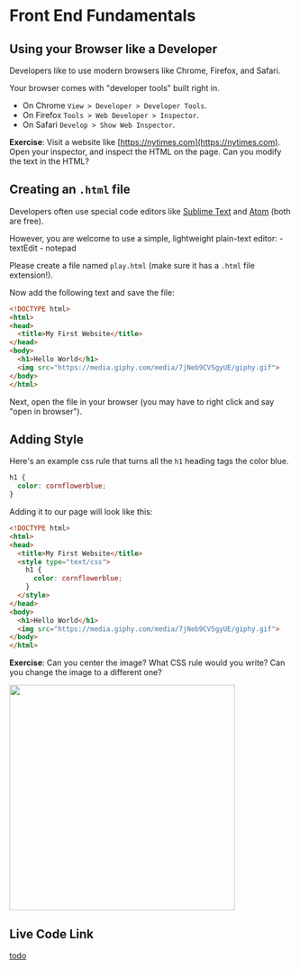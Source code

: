 # Front End Fundamentals

## Using your Browser like a Developer
Developers like to use modern browsers like Chrome, Firefox, and Safari.

Your browser comes with "developer tools" built right in.

* On Chrome `View > Developer > Developer Tools`.
* On Firefox `Tools > Web Developer > Inspector`.
* On Safari `Develop > Show Web Inspector`.

**Exercise**: Visit a website like [https://nytimes.com](https://nytimes.com). Open your inspector, and inspect the HTML on the page. Can you modify the text in the HTML?


## Creating an `.html` file
Developers often use special code editors like [Sublime Text](http://www.sublimetext.com/) and [Atom](https://atom.io/) (both are free).

However, you are welcome to use a simple, lightweight plain-text editor:
    - textEdit
    - notepad

Please create a file named `play.html` (make sure it has a `.html` file extension!).

Now add the following text and save the file:
```html
<!DOCTYPE html>
<html>
<head>
  <title>My First Website</title>
</head>
<body>
  <h1>Hello World</h1>
  <img src="https://media.giphy.com/media/7jNeb9CVSgyUE/giphy.gif">
</body>
</html>
```

Next, open the file in your browser (you may have to right click and say "open in browser").

## Adding Style

Here's an example css rule that turns all the `h1` heading tags the color blue.
```css
h1 {
  color: cornflowerblue;
}
```

Adding it to our page will look like this:

```html
<!DOCTYPE html>
<html>
<head>
  <title>My First Website</title>
  <style type="text/css">
    h1 {
      color: cornflowerblue;
    }
  </style>
</head>
<body>
  <h1>Hello World</h1>
  <img src="https://media.giphy.com/media/7jNeb9CVSgyUE/giphy.gif">
</body>
</html>
```

**Exercise**: Can you center the image? What CSS rule would you write? Can you change the image to a different one?


<img src="http://i.giphy.com/5pxnxdzdZfXFK.gif" width="400px">


## Live Code Link
[todo](#todo)


